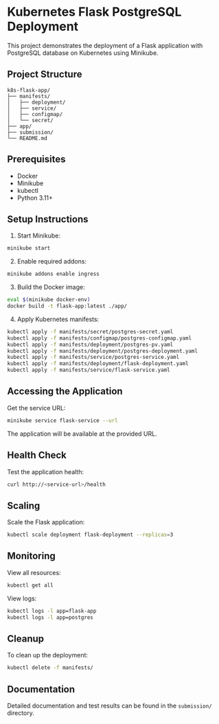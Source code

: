 # Kubernetes Flask PostgreSQL Deployment

This project demonstrates the deployment of a Flask application with PostgreSQL database on Kubernetes using Minikube.

## Project Structure
```
k8s-flask-app/
├── manifests/
│   ├── deployment/
│   ├── service/
│   ├── configmap/
│   └── secret/
├── app/
├── submission/
└── README.md
```

## Prerequisites
- Docker
- Minikube
- kubectl
- Python 3.11+

## Setup Instructions

1. Start Minikube:
```bash
minikube start
```

2. Enable required addons:
```bash
minikube addons enable ingress
```

3. Build the Docker image:
```bash
eval $(minikube docker-env)
docker build -t flask-app:latest ./app/
```

4. Apply Kubernetes manifests:
```bash
kubectl apply -f manifests/secret/postgres-secret.yaml
kubectl apply -f manifests/configmap/postgres-configmap.yaml
kubectl apply -f manifests/deployment/postgres-pv.yaml
kubectl apply -f manifests/deployment/postgres-deployment.yaml
kubectl apply -f manifests/service/postgres-service.yaml
kubectl apply -f manifests/deployment/flask-deployment.yaml
kubectl apply -f manifests/service/flask-service.yaml
```

## Accessing the Application

Get the service URL:
```bash
minikube service flask-service --url
```

The application will be available at the provided URL.

## Health Check

Test the application health:
```bash
curl http://<service-url>/health
```

## Scaling

Scale the Flask application:
```bash
kubectl scale deployment flask-deployment --replicas=3
```

## Monitoring

View all resources:
```bash
kubectl get all
```

View logs:
```bash
kubectl logs -l app=flask-app
kubectl logs -l app=postgres
```

## Cleanup

To clean up the deployment:
```bash
kubectl delete -f manifests/
```

## Documentation

Detailed documentation and test results can be found in the `submission/` directory. 